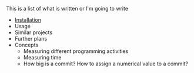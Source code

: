 This is a list of what is written or I'm going to write

  - [Installation](..#install)
  - Usage
  - Similar projects
  - Further plans
  - Concepts
    - Measuring different programming activities
    - Measuring time
    - How big is a commit?  How to assign a numerical value to a commit?



